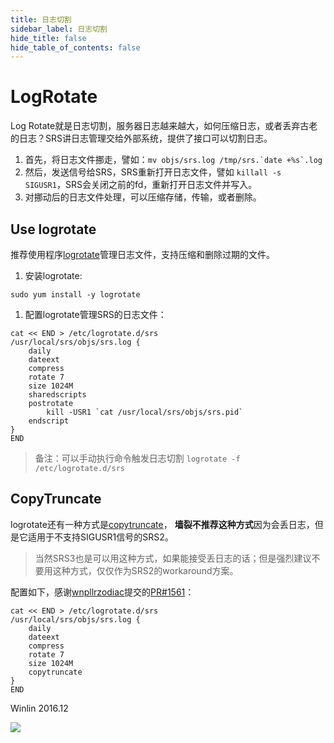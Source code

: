 ```yaml
---
title: 日志切割
sidebar_label: 日志切割
hide_title: false
hide_table_of_contents: false
---
```


# LogRotate

Log Rotate就是日志切割，服务器日志越来越大，如何压缩日志，或者丢弃古老的日志？SRS讲日志管理交给外部系统，提供了接口可以切割日志。

1. 首先，将日志文件挪走，譬如：```mv objs/srs.log /tmp/srs.`date +%s`.log```
1. 然后，发送信号给SRS，SRS重新打开日志文件，譬如 `killall -s SIGUSR1`，SRS会关闭之前的fd，重新打开日志文件并写入。
1. 对挪动后的日志文件处理，可以压缩存储，传输，或者删除。

## Use logrotate

推荐使用程序[logrotate](https://www.jianshu.com/p/ec7f1626a3d3)管理日志文件，支持压缩和删除过期的文件。

1. 安装logrotate:

```
sudo yum install -y logrotate
```

1. 配置logrotate管理SRS的日志文件：

```
cat << END > /etc/logrotate.d/srs
/usr/local/srs/objs/srs.log {
    daily
    dateext
    compress
    rotate 7
    size 1024M
    sharedscripts
    postrotate
        kill -USR1 `cat /usr/local/srs/objs/srs.pid`
    endscript
}
END
```

> 备注：可以手动执行命令触发日志切割 `logrotate -f /etc/logrotate.d/srs`

## CopyTruncate

logrotate还有一种方式是[copytruncate](https://unix.stackexchange.com/questions/475524/how-copytruncate-actually-works)，
**墙裂不推荐这种方式**因为会丢日志，但是它适用于不支持SIGUSR1信号的SRS2。

> 当然SRS3也是可以用这种方式，如果能接受丢日志的话；但是强烈建议不要用这种方式，仅仅作为SRS2的workaround方案。

配置如下，感谢[wnpllrzodiac](https://github.com/wnpllrzodiac)提交的[PR#1561](https://github.com/ossrs/srs/pull/1561#issuecomment-571408173)：

```
cat << END > /etc/logrotate.d/srs
/usr/local/srs/objs/srs.log {
    daily
    dateext
    compress
    rotate 7
    size 1024M
    copytruncate
}
END
```

Winlin 2016.12

![](https://ossrs.net/gif/v1/sls.gif?site=ossrs.io&path=/lts/doc/zh/v4/log-rotate)


